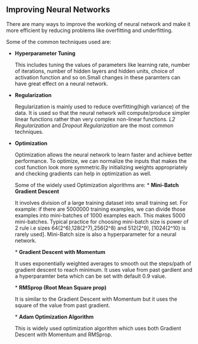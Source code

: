 ## Improving Neural Networks 

<p>There are many ways to improve the working of neural network and make it more efficient by reducing problems like overfitting and underfitting.</p>

<p>Some of the common techniques used are:</p>

  * **Hyperparameter Tuning**
        <p>This includes tuning the values of parameters like learning rate, number of iterations, number of hidden layers and hidden units, choice of activation function and so on.Small changes in these paramters can have great effect on a neural network.</p>
  * **Regularization** 
        <p>Regularization is mainly used to reduce overfitting(high variance) of the data. It is used so that the neural network will compute/produce simpler linear functions rather than very complex non-linear functions. *L2 Regularization* and *Dropout Regularization* are the most common techniques.</p>
  * **Optimization**
         <p>Optimization allows the neural network to learn faster and achieve better performance. To optimize, we can normalize the inputs that makes the cost function look more symmetric.By initializing weights appropriately and checking gradients can help in optimization as well.</p>
         Some of the widely used Optimization algorithms are:
         * **Mini-Batch Gradient Descent**
                 <p>It involves division of a large training dataset into small training set. For example: if there are 5000000 training examples, we can divide those examples into mini-batches of 1000 examples each. This makes 5000 mini-batches. Typical practice for choosing mini-batch size is power of 2 rule i.e sizes 64(2^6),128(2^7),256(2^8) and 512(2^9), [1024(2^10) is rarely used]. Mini-Batch size is also a hyperparameter for a neural network.</p>
         * **Gradient Descent with Momentum**
                 <p>It uses exponentially weighted averages to smooth out the steps/path of gradient descent to reach minimum. It uses value from past gardient and a hyperparamter beta which can be set with default 0.9 value.</p>
         * **RMSprop (Root Mean Square prop)**
                 <p>It is similar to the Gradient Descent with Momentum but it uses the square of the value from past gradient.</p>
         * **Adam Optimization Algorithm**
                 <p>This is widely used optimization algorithm which uses both Gradient Descent with Momentum and RMSprop.</p>
            
